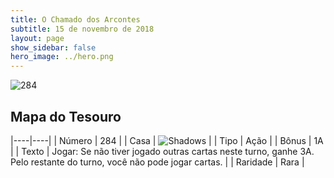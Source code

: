 ```yaml
---
title: O Chamado dos Arcontes
subtitle: 15 de novembro de 2018
layout: page
show_sidebar: false
hero_image: ../hero.png
---
```


![284](https://cdn.keyforgegame.com/media/card_front/pt/341_284_Q7HHRF75F97J_pt.png)

## Mapa do Tesouro

|----|----|
| Número | 284 |
| Casa | ![Shadows](https://archonarcana.com/images/thumb/e/ee/Shadows.png/22px-Shadows.png "Sombras") |
| Tipo | Ação |
| Bônus | 1A |
| Texto | Jogar: Se não tiver jogado outras cartas neste turno, ganhe 3A. Pelo restante do turno, você não pode jogar cartas. |
| Raridade | Rara |
